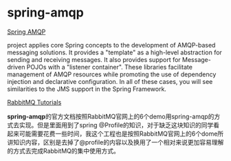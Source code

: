 # spring-amqp
[Spring AMQP](http://projects.spring.io/spring-amqp/)

 project applies core Spring concepts to the development of AMQP-based messaging solutions. It provides a "template" as a high-level abstraction for sending and receiving messages. It also provides support for Message-driven POJOs with a "listener container". These libraries facilitate management of AMQP resources while promoting the use of dependency injection and declarative configuration. In all of these cases, you will see similarities to the JMS support in the Spring Framework.



[RabbitMQ Tutorials](http://www.rabbitmq.com/getstarted.html)

**spring-amqp**的官方文档按照RabbitMQ官网上的6个demo用spring-amqp的方式去实现。但是里面用到了spring @Profile的知识，对于缺乏这块知识的同学看起来可能需要花费一些时间，我这个工程也是按照RabbitMQ官网上的6个dome所讲知识内容，区别是去掉了@profile的内容以及换用了一个相对来说更加容易理解的方式去完成RabbitMQ的集中使用方式。